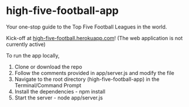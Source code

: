 # high-five-football-app
Your one-stop guide to the Top Five Football Leagues in the world.

Kick-off at [high-five-football.herokuapp.com](https://high-five-football.herokuapp.com/)! (The web application is not currently active)

To run the app locally,

1. Clone or download the repo
2. Follow the comments provided in app/server.js and modify the file
3. Navigate to the root directory (high-five-football-app) in the Terminal/Command Prompt
4. Install the dependencies - npm install
5. Start the server - node app/server.js

